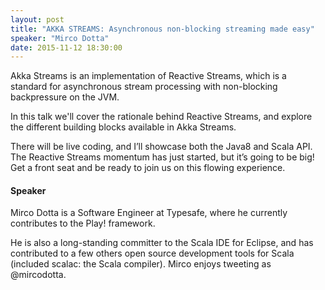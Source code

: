 ```yaml
---
layout: post
title: "AKKA STREAMS: Asynchronous non-blocking streaming made easy"
speaker: "Mirco Dotta"
date: 2015-11-12 18:30:00
---
```


Akka Streams is an implementation of Reactive Streams, which is a standard for
asynchronous stream processing with non-blocking backpressure on the JVM.

In this talk we'll cover the rationale behind Reactive Streams, and explore
the different building blocks available in Akka Streams.

There will be live coding, and I’ll showcase both the Java8 and Scala API. 
The Reactive Streams momentum has just started, but it’s going to be big! Get
a front seat and be ready to join us on this flowing experience.

#### Speaker

Mirco Dotta is a Software Engineer at Typesafe, where he currently contributes
to the Play! framework.

He is also a long-standing committer to the Scala IDE for Eclipse, and has
contributed to a few others open source development tools for Scala (included
scalac: the Scala compiler).
Mirco enjoys tweeting as @mircodotta.

